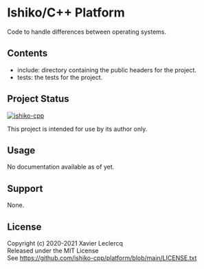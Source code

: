 # Ishiko/C++ Platform

Code to handle differences between operating systems.

## Contents

- include: directory containing the public headers for the project.
- tests: the tests for the project.

## Project Status

[![ishiko-cpp](https://circleci.com/gh/ishiko-cpp/platform.svg?style=shield)](https://circleci.com/gh/ishiko-cpp/platform)

This project is intended for use by its author only.

## Usage

No documentation available as of yet.

## Support

None.

## License

Copyright (c) 2020-2021 Xavier Leclercq\
Released under the MIT License\
See https://github.com/ishiko-cpp/platform/blob/main/LICENSE.txt
